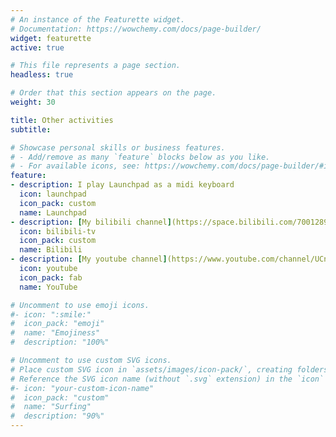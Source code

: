 ```yaml
---
# An instance of the Featurette widget.
# Documentation: https://wowchemy.com/docs/page-builder/
widget: featurette
active: true

# This file represents a page section.
headless: true

# Order that this section appears on the page.
weight: 30

title: Other activities
subtitle:

# Showcase personal skills or business features.
# - Add/remove as many `feature` blocks below as you like.
# - For available icons, see: https://wowchemy.com/docs/page-builder/#icons
feature:
- description: I play Launchpad as a midi keyboard
  icon: launchpad
  icon_pack: custom
  name: Launchpad
- description: [My bilibili channel](https://space.bilibili.com/700128998)
  icon: bilibili-tv
  icon_pack: custom
  name: Bilibili
- description: [My youtube channel](https://www.youtube.com/channel/UCnKavnGYWGM5xzi9MNb-q1w)
  icon: youtube
  icon_pack: fab
  name: YouTube

# Uncomment to use emoji icons.
#- icon: ":smile:"
#  icon_pack: "emoji"
#  name: "Emojiness"
#  description: "100%"  

# Uncomment to use custom SVG icons.
# Place custom SVG icon in `assets/images/icon-pack/`, creating folders if necessary.
# Reference the SVG icon name (without `.svg` extension) in the `icon` field.
#- icon: "your-custom-icon-name"
#  icon_pack: "custom"
#  name: "Surfing"
#  description: "90%"
---
```

